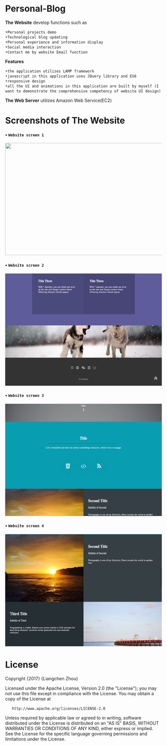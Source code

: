 # Personal-Blog
**The Website** develop functions such as

    •Personal projects demo
    •Technological blog updating
    •Personal experience and information display
    •Social media interaction
    •Contact me by website Email function
    
**Features**  

    •the application utilizes LAMP framework
    •javascript in this application uses JQuery library and ES6
    •responsive design
    •all the UI and animations in this application are built by myself (I want to demonstrate the comprehensive competency of website UI design)
    
**The Web Server** utilizes Amazon Web Service(EC2)
    

# Screenshots of The Website
#### • `Website screen 1` 
<img src="./Blog/img/screenshots/1.png" width="640" height="360"/>

#### • `Website screen 2` 
<img src="./Blog/img/screenshots/2.png" width="640" height="360"/>

#### • `Website screen 3` 
<img src="./Blog/img/screenshots/3.png" width="640" height="360"/>

#### • `Website screen 4` 
<img src="./Blog/img/screenshots/4.png" width="640" height="360"/>

# License
   Copyright {2017} {Liangchen Zhou}
   
   Licensed under the Apache License, Version 2.0 (the "License");
   you may not use this file except in compliance with the License.
   You may obtain a copy of the License at
   
       http://www.apache.org/licenses/LICENSE-2.0
       
   Unless required by applicable law or agreed to in writing, software
   distributed under the License is distributed on an "AS IS" BASIS,
   WITHOUT WARRANTIES OR CONDITIONS OF ANY KIND, either express or implied.
   See the License for the specific language governing permissions and
   limitations under the License.
